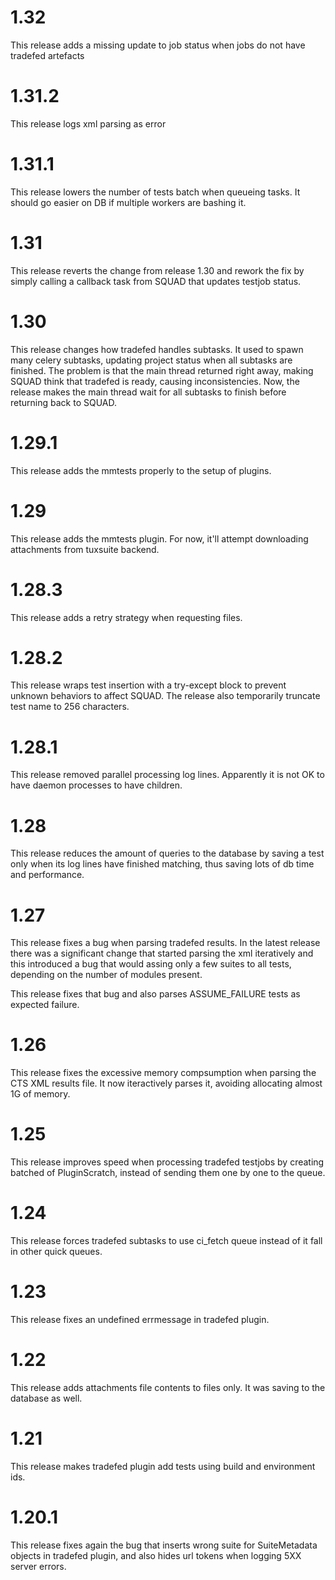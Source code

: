 # 1.32

This release adds a missing update to job status when jobs
do not have tradefed artefacts

# 1.31.2

This release logs xml parsing as error

# 1.31.1

This release lowers the number of tests batch when queueing tasks.
It should go easier on DB if multiple workers are bashing it.

# 1.31

This release reverts the change from release 1.30 and rework
the fix by simply calling a callback task from SQUAD that
updates testjob status.

# 1.30

This release changes how tradefed handles subtasks. It used
to spawn many celery subtasks, updating project status when
all subtasks are finished. The problem is that the main thread
returned right away, making SQUAD think that tradefed is
ready, causing inconsistencies. Now, the release makes the main
thread wait for all subtasks to finish before returning back
to SQUAD.

# 1.29.1

This release adds the mmtests properly to the setup of plugins.

# 1.29

This release adds the mmtests plugin. For now, it'll attempt
downloading attachments from tuxsuite backend.

# 1.28.3

This release adds a retry strategy when requesting files.

# 1.28.2

This release wraps test insertion with a try-except block to prevent
unknown behaviors to affect SQUAD. The release also temporarily
truncate test name to 256 characters.

# 1.28.1

This release removed parallel processing log lines. Apparently
it is not OK to have daemon processes to have children.

# 1.28

This release reduces the amount of queries to the database by
saving a test only when its log lines have finished matching,
thus saving lots of db time and performance.

# 1.27

This release fixes a bug when parsing tradefed results. In the latest
release there was a significant change that started parsing the xml
iteratively and this introduced a bug that would assing only a few
suites to all tests, depending on the number of modules present.

This release fixes that bug and also parses ASSUME_FAILURE tests
as expected failure.

# 1.26

This release fixes the excessive memory compsumption when parsing
the CTS XML results file. It now iteractively parses it, avoiding
allocating almost 1G of memory.

# 1.25

This release improves speed when processing tradefed testjobs by creating
batched of PluginScratch, instead of sending them one by one to the queue.

# 1.24

This release forces tradefed subtasks to use ci_fetch queue instead
of it fall in other quick queues.

# 1.23

This release fixes an undefined errmessage in tradefed plugin.

# 1.22

This release adds attachments file contents to files only. It was saving
to the database as well.

# 1.21

This release makes tradefed plugin add tests using build
and environment ids.


# 1.20.1

This release fixes again the bug that inserts wrong suite for
SuiteMetadata objects in tradefed plugin, and also hides url
tokens when logging 5XX server errors.
